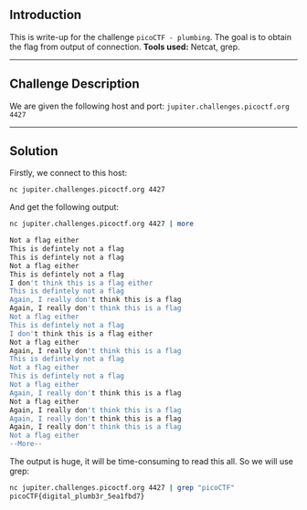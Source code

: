 ## Introduction

This is write-up for the challenge `picoCTF - plumbing`.
The goal is to obtain the flag from output of connection.
**Tools used:** Netcat, grep.

---

## Challenge Description

We are given the following host and port:
`jupiter.challenges.picoctf.org 4427`

---

## Solution

Firstly, we connect to this host:
``` bash
nc jupiter.challenges.picoctf.org 4427
```

And get the following output:
``` bash
nc jupiter.challenges.picoctf.org 4427 | more

Not a flag either
This is defintely not a flag
This is defintely not a flag
Not a flag either
This is defintely not a flag
I don't think this is a flag either
This is defintely not a flag
Again, I really don't think this is a flag
Again, I really don't think this is a flag
Not a flag either
This is defintely not a flag
I don't think this is a flag either
Not a flag either
Again, I really don't think this is a flag
This is defintely not a flag
Not a flag either
This is defintely not a flag
Not a flag either
Again, I really don't think this is a flag
Not a flag either
Again, I really don't think this is a flag
Again, I really don't think this is a flag
Again, I really don't think this is a flag
Not a flag either
--More--
```

The output is huge, it will be time-consuming to read this all. So we will use grep:
``` bash
nc jupiter.challenges.picoctf.org 4427 | grep "picoCTF"
picoCTF{digital_plumb3r_5ea1fbd7}
```
